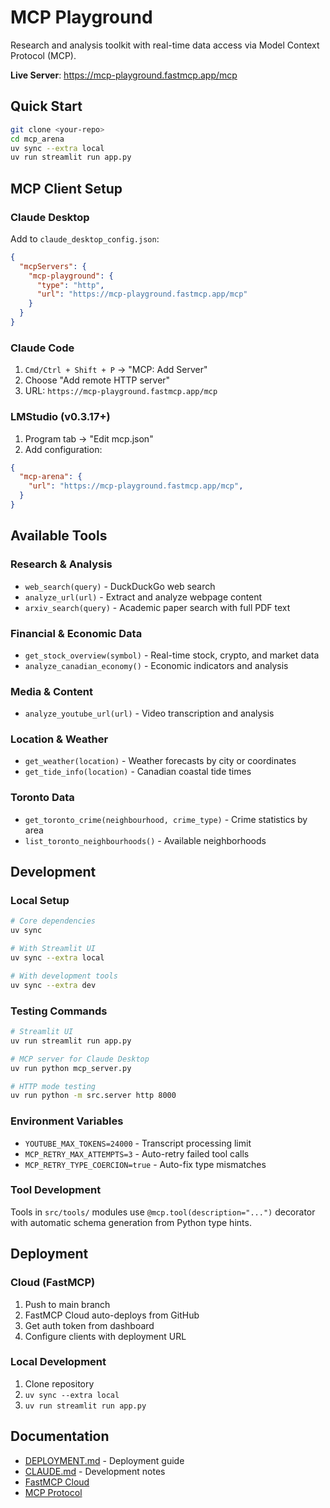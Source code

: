 # MCP Playground

Research and analysis toolkit with real-time data access via Model Context Protocol (MCP).

**Live Server**: https://mcp-playground.fastmcp.app/mcp

## Quick Start

```bash
git clone <your-repo>
cd mcp_arena
uv sync --extra local
uv run streamlit run app.py
```

## MCP Client Setup

### Claude Desktop
Add to `claude_desktop_config.json`:
```json
{
  "mcpServers": {
    "mcp-playground": {
      "type": "http",
      "url": "https://mcp-playground.fastmcp.app/mcp"
    }
  }
}
```

### Claude Code
1. `Cmd/Ctrl + Shift + P` → "MCP: Add Server"
2. Choose "Add remote HTTP server"
3. URL: `https://mcp-playground.fastmcp.app/mcp`


### LMStudio (v0.3.17+)
1. Program tab → "Edit mcp.json"
2. Add configuration:
```json
{
  "mcp-arena": {
    "url": "https://mcp-playground.fastmcp.app/mcp",
  }
}
```

## Available Tools

### Research & Analysis
- `web_search(query)` - DuckDuckGo web search
- `analyze_url(url)` - Extract and analyze webpage content
- `arxiv_search(query)` - Academic paper search with full PDF text

### Financial & Economic Data
- `get_stock_overview(symbol)` - Real-time stock, crypto, and market data
- `analyze_canadian_economy()` - Economic indicators and analysis

### Media & Content
- `analyze_youtube_url(url)` - Video transcription and analysis

### Location & Weather
- `get_weather(location)` - Weather forecasts by city or coordinates
- `get_tide_info(location)` - Canadian coastal tide times

### Toronto Data
- `get_toronto_crime(neighbourhood, crime_type)` - Crime statistics by area
- `list_toronto_neighbourhoods()` - Available neighborhoods

## Development

### Local Setup
```bash
# Core dependencies
uv sync

# With Streamlit UI
uv sync --extra local

# With development tools
uv sync --extra dev
```

### Testing Commands
```bash
# Streamlit UI
uv run streamlit run app.py

# MCP server for Claude Desktop
uv run python mcp_server.py

# HTTP mode testing
uv run python -m src.server http 8000
```

### Environment Variables
- `YOUTUBE_MAX_TOKENS=24000` - Transcript processing limit
- `MCP_RETRY_MAX_ATTEMPTS=3` - Auto-retry failed tool calls
- `MCP_RETRY_TYPE_COERCION=true` - Auto-fix type mismatches

### Tool Development
Tools in `src/tools/` modules use `@mcp.tool(description="...")` decorator with automatic schema generation from Python type hints.

## Deployment

### Cloud (FastMCP)
1. Push to main branch
2. FastMCP Cloud auto-deploys from GitHub
3. Get auth token from dashboard
4. Configure clients with deployment URL

### Local Development
1. Clone repository
2. `uv sync --extra local`
3. `uv run streamlit run app.py`

## Documentation

- [DEPLOYMENT.md](DEPLOYMENT.md) - Deployment guide
- [CLAUDE.md](CLAUDE.md) - Development notes
- [FastMCP Cloud](https://fastmcp.cloud)
- [MCP Protocol](https://modelcontextprotocol.io)
